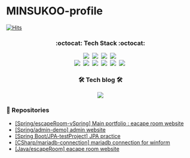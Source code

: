 # MINSUKOO-profile

[![Hits](https://hits.seeyoufarm.com/api/count/incr/badge.svg?url=https%3A%2F%2Fgithub.com%2FMsukoo&count_bg=%23C55EE5&title_bg=%23555555&icon=&icon_color=%23E7E7E7&title=hits&edge_flat=true)](https://hits.seeyoufarm.com)
<h3 align="center">:octocat: Tech Stack :octocat:</h3>
<p align="center">
  <img src="https://img.shields.io/badge/Java-007396?style=flat-square&logo=Java&logoColor=white"/></a>&nbsp 
  <img src="https://img.shields.io/badge/Javascript-ffb13b?style=flat-square&logo=javascript&logoColor=white"/></a>&nbsp 
  <img src="https://img.shields.io/badge/css-1572B6?style=flat-square&logo=css3&logoColor=white"/></a>&nbsp
  <img src="https://img.shields.io/badge/CSharp-239120?style=flat-square&logo=css3&logoColor=white"/></a>&nbsp 
  <br>
  <img src="https://img.shields.io/badge/Spring-6DB33F?style=flat-square&logo=css3&logoColor=white"/></a>&nbsp 
  <img src="https://img.shields.io/badge/SpringBoot-6DB33F?style=flat-square&logo=Spring&logoColor=white"/></a>&nbsp
  <img src="https://img.shields.io/badge/Mysql-E6B91E?style=flat-square&logo=MySql&logoColor=white"/></a>&nbsp 
  <img src="https://img.shields.io/badge/aws-333664?style=flat-square&logo=amazon-aws&logoColor=white"/></a>&nbsp
  <img src="https://img.shields.io/badge/Docker-2496ED?style=flat-square&logo=Docker&logoColor=white"/></a>&nbsp
  <img src="https://img.shields.io/badge/InfluxDB-22ADF6?style=flat-square&logo=amazon-aws&logoColor=white"/></a>&nbsp
</p>

<h3 align="center">🛠 Tech blog 🛠</h3>
<p align="center">
  <a href="https://blog.naver.com/rnalsttnn2"><img src="https://img.shields.io/badge/Tech%20Blog-11B48A?style=flat-square&logo=Vimeo&logoColor=white&link=https://velog.io/@woo0_hooo"/></a>
</p>

### :balloon: Repositories
+ [[Spring/escapeRoom-vSpring] Main portfolio : eacape room website](https://github.com/Msukoo/escapeRoom-vSpring)
+ [[Spring/admin-demo] admin website](https://github.com/Msukoo/admin-demo)
+ [[Spring Boot/JPA-testProject] JPA practice](https://github.com/Msukoo/JpaTestProject)
+ [[CSharp/mariadb-connection] mariadb connection for winform](https://github.com/Msukoo/cs_mariadb_connection)
+ [[Java/escapeRoom] eacape room website](https://github.com/Msukoo/escapeRoom)
